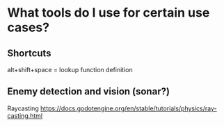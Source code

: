# What tools do I use for certain use cases? 

## Shortcuts
alt+shift+space = lookup function definition

## Enemy detection and vision (sonar?)
Raycasting
https://docs.godotengine.org/en/stable/tutorials/physics/ray-casting.html
